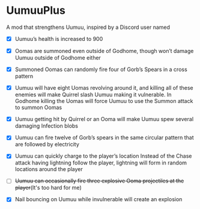 # UumuuPlus

A mod that strengthens Uumuu, inspired by a Discord user named

- [x] Uumuu’s health is increased to 900

- [x] Oomas are summoned even outside of Godhome, though won’t damage Uumuu outside of Godhome either

- [x] Summoned Oomas can randomly fire four of Gorb’s Spears in a cross pattern

- [x] Uumuu will have eight Uomas revolving around it, and killing all of these enemies will make Quirrel slash Uumuu making it vulnerable. In Godhome killing the Uomas will force Uumuu to use the Summon attack to summon Oomas

- [x] Uumuu getting hit by Quirrel or an Ooma will make Uumuu spew several damaging Infection blobs

- [x] Uumuu can fire twelve of Gorb’s spears in the same circular pattern that are followed by electricity

- [x] Uumuu can quickly charge to the player’s location Instead of the Chase attack having lightning follow the player, lightning will form in random locations around the player

- [ ] ~~Uumuu can occasionally fire three explosive Ooma projectiles at the player~~(It's too hard for me)

- [x] Nail bouncing on Uumuu while invulnerable will create an explosion

